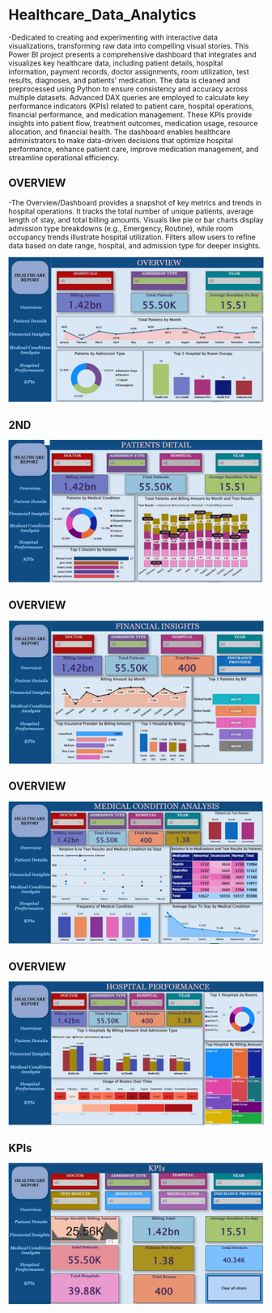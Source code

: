 # Healthcare_Data_Analytics

-Dedicated to creating and experimenting with interactive data visualizations, transforming raw data into compelling visual stories.
This Power BI project presents a comprehensive dashboard that integrates and visualizes key healthcare data, including patient details, hospital information, payment records, doctor assignments, room utilization, test results, diagnoses, and patients' medication. The data is cleaned and preprocessed using Python to ensure consistency and accuracy across multiple datasets. Advanced DAX queries are employed to calculate key performance indicators (KPIs) related to patient care, hospital operations, financial performance, and medication management. These KPIs provide insights into patient flow, treatment outcomes, medication usage, resource allocation, and financial health. The dashboard enables healthcare administrators to make data-driven decisions that optimize hospital performance, enhance patient care, improve medication management, and streamline operational efficiency.

## OVERVIEW
-The Overview/Dashboard provides a snapshot of key metrics and trends in hospital operations. It tracks the total number of unique patients, average length of stay, and total billing amounts. Visuals like pie or bar charts display admission type breakdowns (e.g., Emergency, Routine), while room occupancy trends illustrate hospital utilization. Filters allow users to refine data based on date range, hospital, and admission type for deeper insights.


![OVERVIEW](images/healthcare_1.JPG)

## 2ND


![OVERVIEW](images/healthcare_2.JPG)
## OVERVIEW


![OVERVIEW](images/healthcare_3.JPG)
## OVERVIEW


![OVERVIEW](images/healthcare_4.JPG)
## OVERVIEW


![OVERVIEW](images/healthcare_5.JPG)
## KPIs

![OVERVIEW](images/healthcare_6.JPG)

